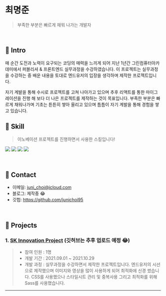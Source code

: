 # 최명준
> 부족한 부분은 빠르게 채워 나가는 개발자

</br>

## :pushpin: Intro

매 순간 도전과 노력이 요구되는 코딩의 매력을 느끼게 되어 지난 1년간 그린컴퓨터아카데미에서 퍼블리셔 & 프론트엔드 실무과정을 수강하였습니다.
이 프로젝트는 실무과정을 수강하는 중 배운 내용을 토대로 엔드유저의 입장을 생각하며 제작한 프로젝트입니다.

자기 계발을 통해 수시로 프로젝트를 고쳐 나아가고 있으며 추후 리액트를 통한 마이그레이션을 진행 해 보다 더 나은 프로젝트를 제작하는 것이 목표입니다.
부족한 부분은 빠르게 채워나가며 기초는 튼튼히 쌓아 올리고 있으며 틈틈이 자기 계발을 통해 경험을 쌓고 있습니다.

## :pushpin: Skill
> 이노베이션 프로젝트를 진행하면서 사용한 스킬입니다!

<img src="https://img.shields.io/badge/HTML5-E34F26?style=appveyor&logo=HTML5&logoColor=white"/> <img src="https://img.shields.io/badge/Sass-CC6699?style=appveyor&logo=Sass&logoColor=white"/> <img src="https://img.shields.io/badge/JavaScript-F7DF1E?style=appveyor&logo=JavaScript&logoColor=white"/> <img src="https://img.shields.io/badge/jQuery-0769AD?style=appveyor&logo=jQuery&logoColor=white"/> 

</br>

## :pushpin: Contact
- 이메일:  juni_choi@icloud.com
- 블로그: 제작중 :joy:
- 깃헙: https://github.com/junichoi95

</br>

## :pushpin: Projects
### 1. [SK Innovation Project](http://belial0.dothome.co.kr/innovation) (깃허브는 추후 업로드 예정 :joy:)
> - 참여 인원 : 1명
> - 개발 기간 : 2021.09.01 ~ 2021.10.29
> - 개발 과정 : 실무과정을 수강하면서 제작한 프로젝트입니다. 엔드유저의 시선으로 제작했으며 이미지와 영상을 많이 사용하게 되어
> 최적화에 신경 썼습니다. CSS를 사용했으나 스타일시트 관리 및 중복사용 그리고 최적화를 위해 Sass를 사용했습니다.

---

</br>

